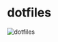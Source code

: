 # dotfiles
![dotfiles](https://user-images.githubusercontent.com/16608915/78837261-f4d78400-79f3-11ea-8a3c-956862073b1a.png)
